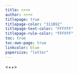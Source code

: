 ```yaml
---
title: <++>
author: <++>
titlepage: true
titlepage-color: "311B92"
titlepage-text-color: "FFFFFF"
titlepage-rule-color: "FFFFFF"
toc: true
toc-own-page: true
linkcolor: blue
papersize: "letter"
---
```


<++>
